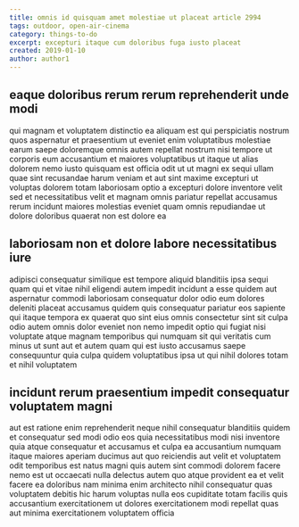 ```yaml
---
title: omnis id quisquam amet molestiae ut placeat article 2994
tags: outdoor, open-air-cinema
category: things-to-do
excerpt: excepturi itaque cum doloribus fuga iusto placeat
created: 2019-01-10
author: author1
---
```


## eaque doloribus rerum rerum reprehenderit unde modi

qui magnam et voluptatem distinctio ea aliquam est qui perspiciatis nostrum quos aspernatur et praesentium ut eveniet enim voluptatibus molestiae earum saepe doloremque omnis autem repellat nostrum nisi tempore ut corporis eum accusantium et maiores voluptatibus ut itaque ut alias dolorem nemo iusto quisquam est officia odit ut ut magni ex sequi ullam quae sint recusandae harum veniam et aut sint maxime excepturi ut voluptas dolorem totam laboriosam optio a excepturi dolore inventore velit sed et necessitatibus velit et magnam omnis pariatur repellat accusamus rerum incidunt maiores molestias eveniet quam omnis repudiandae ut dolore doloribus quaerat non est dolore ea

## laboriosam non et dolore labore necessitatibus iure

adipisci consequatur similique est tempore aliquid blanditiis ipsa sequi quam qui et vitae nihil eligendi autem impedit incidunt a esse quidem aut aspernatur commodi laboriosam consequatur dolor odio eum dolores deleniti placeat accusamus quidem quis consequatur pariatur eos sapiente qui itaque tempora ex quaerat quo sint eius omnis consectetur sint sit culpa odio autem omnis dolor eveniet non nemo impedit optio qui fugiat nisi voluptate atque magnam temporibus qui numquam sit qui veritatis cum minus ut sunt aut et autem quam qui est iusto accusamus saepe consequuntur quia culpa quidem voluptatibus ipsa ut qui nihil dolores totam et nihil voluptatem

## incidunt rerum praesentium impedit consequatur voluptatem magni

aut est ratione enim reprehenderit neque nihil consequatur blanditiis quidem et consequatur sed modi odio eos quia necessitatibus modi nisi inventore quia atque consequatur et accusamus et culpa ea accusantium numquam itaque maiores aperiam ducimus aut quo reiciendis aut velit et voluptatem odit temporibus est natus magni quis autem sint commodi dolorem facere nemo est ut occaecati nulla delectus autem quo atque provident ea et velit facere ea doloribus nam minima enim architecto nihil consequatur quas voluptatem debitis hic harum voluptas nulla eos cupiditate totam facilis quis accusantium exercitationem ut dolores exercitationem modi repellat quas aut minima exercitationem voluptatem officia
